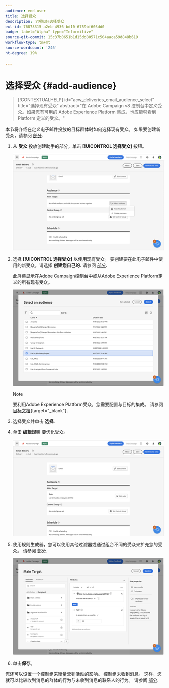 ```yaml
---
audience: end-user
title: 选择受众
description: 了解如何选择受众
exl-id: 76873315-a2eb-4936-bd10-6759bf603dd0
badge: label="Alpha" type="Informitive"
source-git-commit: 15c37b0651b1d15dd80571c504aaca59d848b619
workflow-type: tm+mt
source-wordcount: '246'
ht-degree: 19%

---
```



# 选择受众 {#add-audience}

>[!CONTEXTUALHELP]
>id="acw_deliveries_email_audience_select"
>title="选择现有受众"
>abstract="在 Adobe Campaign v8 控制台中定义受众。如果您有可用的 Adobe Experience Platform 集成，也应能够看到 Platform 定义的受众。"

本节将介绍在定义电子邮件投放的目标群体时如何选择现有受众。 如果要创建新受众，请参阅 [部分](segment-builder.md).

1. 从 **受众** 投放创建助手的部分，单击 **[!UICONTROL 选择受众]** 按钮。

   ![](assets/create-audience.png)

1. 选择 **[!UICONTROL 选择受众]** 以使用现有受众。 要创建要在此电子邮件中使用的新受众，请选择 **创建您自己的**. 请参阅 [部分](segment-builder.md).

   此屏幕显示在Adobe Campaign控制台中或从Adobe Experience Platform定义的所有现有受众。

   ![](assets/create-audience2.png)

   >[!NOTE]
   >
   >要利用Adobe Experience Platform受众，您需要配置与目标的集成。 请参阅 [目标文档](https://experienceleague.adobe.com/docs/experience-platform/destinations/home.html?lang=zh-Hans){target="_blank"}.

1. 选择受众并单击 **选择**.

1. 单击 **编辑规则** 要优化受众。

   ![](assets/create-audience3.png)

1. 使用规则生成器，您可以使用其他过滤器或通过组合不同的受众来扩充您的受众。 请参阅 [部分](segment-builder.md).

   ![](assets/create-audience4.png)

1. 单击&#x200B;**保存**。

您还可以设置一个控制组来衡量营销活动的影响。 控制组未收到消息。 这样，您就可以比较收到消息的群体的行为与未收到消息的联系人的行为。 请参阅 [部分](control-group.md).